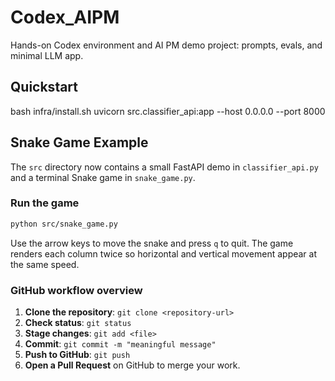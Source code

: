 # Codex_AIPM
Hands-on Codex environment and AI PM demo project: prompts, evals, and minimal LLM app.
## Quickstart
bash infra/install.sh
uvicorn src.classifier_api:app --host 0.0.0.0 --port 8000

## Snake Game Example
The `src` directory now contains a small FastAPI demo in
`classifier_api.py` and a terminal Snake game in `snake_game.py`.

### Run the game
```bash
python src/snake_game.py
```
Use the arrow keys to move the snake and press `q` to quit.
The game renders each column twice so horizontal and vertical movement
appear at the same speed.

### GitHub workflow overview
1. **Clone the repository**: `git clone <repository-url>`
2. **Check status**: `git status`
3. **Stage changes**: `git add <file>`
4. **Commit**: `git commit -m "meaningful message"`
5. **Push to GitHub**: `git push`
6. **Open a Pull Request** on GitHub to merge your work.
